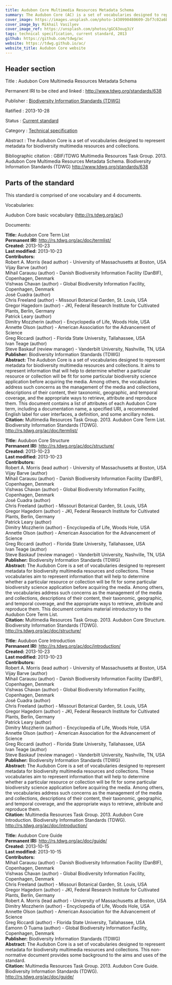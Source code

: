 ```yaml
---
title: Audubon Core Multimedia Resources Metadata Schema
summary: The Audubon Core (AC) is a set of vocabularies designed to represent metadata for biodiversity multimedia resources and collections. These vocabularies aim to represent information that will help to determine whether a particular resource or collection will be fit for some particular biodiversity science application before acquiring the media. Among others, the vocabularies address such concerns as the management of the media and collections, descriptions of their content, their taxonomic, geographic, and temporal coverage, and the appropriate ways to retrieve, attribute and reproduce them.
cover_image: https://images.unsplash.com/photo-1430990480609-2bf7c02a6b1a
cover_image_by: Mikhail Vasilyev
cover_image_ref: https://unsplash.com/photos/gGC63oug3iY
tags: technical specification, current standard, 2013
github: https://github.com/tdwg/ac
website: https://tdwg.github.io/ac/
website_title: Audubon Core website
---
```


## Header section

Title
: Audubon Core Multimedia Resources Metadata Schema

Permanent IRI to be cited and linked
: <http://www.tdwg.org/standards/638>

Publisher
: [Biodiversity Information Standards (TDWG)](https://www.tdwg.org/)

Ratified
: 2013-10-28

Status
: [Current standard](https://www.tdwg.org/standards/status-and-categories/)

Category
: [Technical specification](https://www.tdwg.org/standards/status-and-categories/)

Abstract
: The Audubon Core is a set of vocabularies designed to represent metadata for biodiversity multimedia resources and collections.

Bibliographic citation
: GBIF/TDWG Multimedia Resources Task Group. 2013. Audubon Core Multimedia Resources Metadata Schema. Biodiversity Information Standards (TDWG) http://www.tdwg.org/standards/638

## Parts of the standard

This standard is comprised of one vocabulary and 4 documents. 

Vocabularies:

Audubon Core basic vocabulary (<http://rs.tdwg.org/ac/>)

Documents:

**Title:** Audubon Core Term List\
**Permanent IRI:** <a href="https://tdwg.github.io/ac/termlist">http://rs.tdwg.org/ac/doc/termlist/</a>\
**Created:** 2013-10-23\
**Last modified:** 2013-10-23\
**Contributors:**\
Robert A. Morris (lead author) - University of Massachusetts at Boston, USA\
Vijay Barve (author)\
Mihail Carausu (author) - Danish Biodiversity Information Facility (DanBIF), Copenhagen, Denmark\
Vishwas Chavan (author) - Global Biodiversity Information Facility, Copenhagen, Denmark\
José Cuadra (author)\
Chris Freeland (author) - Missouri Botanical Garden, St. Louis, USA\
Gregor Hagedorn (author) - JKI, Federal Research Institute for Cultivated Plants, Berlin, Germany\
Patrick Leary (author)\
Dimitry Mozzherin (author) - Encyclopedia of Life, Woods Hole, USA\
Annette Olson (author) - American Association for the Advancement of Science\
Greg Riccardi (author) - Florida State University, Tallahassee, USA\
Ivan Teage (author)\
Steve Baskauf (review manager) - Vanderbilt University, Nashville, TN, USA\
**Publisher:** Biodiversity Information Standards (TDWG)\
**Abstract:** The Audubon Core is a set of vocabularies designed to represent metadata for biodiversity multimedia resources and collections. It aims to represent information that will help to determine whether a particular resource or collection will be fit for some particular biodiversity science application before acquiring the media. Among others, the vocabularies address such concerns as the management of the media and collections, descriptions of their content, their taxonomic, geographic, and temporal coverage, and the appropriate ways to retrieve, attribute and reproduce them. This document contains a list of attributes of each Audubon Core term, including a documentation name, a specified URI, a recommended English label for user interfaces, a definition, and some ancillary notes. \
**Citation:** Multimedia Resources Task Group. 2013. Audubon Core Term List. Biodiversity Information Standards (TDWG). http://rs.tdwg.org/ac/doc/termlist/

**Title:** Audubon Core Structure\
**Permanent IRI:** <a href="https://tdwg.github.io/ac/structure">http://rs.tdwg.org/ac/doc/structure/</a>\
**Created:** 2013-10-23\
**Last modified:** 2013-10-23\
**Contributors:**\
Robert A. Morris (lead author) - University of Massachusetts at Boston, USA\
Vijay Barve (author)\
Mihail Carausu (author) - Danish Biodiversity Information Facility (DanBIF), Copenhagen, Denmark\
Vishwas Chavan (author) - Global Biodiversity Information Facility, Copenhagen, Denmark\
José Cuadra (author)\
Chris Freeland (author) - Missouri Botanical Garden, St. Louis, USA\
Gregor Hagedorn (author) - JKI, Federal Research Institute for Cultivated Plants, Berlin, Germany\
Patrick Leary (author)\
Dimitry Mozzherin (author) - Encyclopedia of Life, Woods Hole, USA\
Annette Olson (author) - American Association for the Advancement of Science\
Greg Riccardi (author) - Florida State University, Tallahassee, USA\
Ivan Teage (author)\
Steve Baskauf (review manager) - Vanderbilt University, Nashville, TN, USA\
**Publisher:** Biodiversity Information Standards (TDWG)\
**Abstract:** The Audubon Core is a set of vocabularies designed to represent metadata for biodiversity multimedia resources and collections. These vocabularies aim to represent information that will help to determine whether a particular resource or collection will be fit for some particular biodiversity science application before acquiring the media. Among others, the vocabularies address such concerns as the management of the media and collections, descriptions of their content, their taxonomic, geographic, and temporal coverage, and the appropriate ways to retrieve, attribute and reproduce them. This document contains material introductory to the Audubon Core Term List.\
**Citation:** Multimedia Resources Task Group. 2013. Audubon Core Structure. Biodiversity Information Standards (TDWG). http://rs.tdwg.org/ac/doc/structure/

**Title:** Audubon Core Introduction\
**Permanent IRI:** <a href="https://tdwg.github.io/ac/introduction">http://rs.tdwg.org/ac/doc/introduction/</a>\
**Created:** 2013-10-23\
**Last modified:** 2013-10-23\
**Contributors:**\
Robert A. Morris (lead author) - University of Massachusetts at Boston, USA\
Vijay Barve (author)\
Mihail Carausu (author) - Danish Biodiversity Information Facility (DanBIF), Copenhagen, Denmark\
Vishwas Chavan (author) - Global Biodiversity Information Facility, Copenhagen, Denmark\
José Cuadra (author)\
Chris Freeland (author) - Missouri Botanical Garden, St. Louis, USA\
Gregor Hagedorn (author) - JKI, Federal Research Institute for Cultivated Plants, Berlin, Germany\
Patrick Leary (author)\
Dimitry Mozzherin (author) - Encyclopedia of Life, Woods Hole, USA\
Annette Olson (author) - American Association for the Advancement of Science\
Greg Riccardi (author) - Florida State University, Tallahassee, USA\
Ivan Teage (author)\
Steve Baskauf (review manager) - Vanderbilt University, Nashville, TN, USA\
**Publisher:** Biodiversity Information Standards (TDWG)\
**Abstract:** The Audubon Core is a set of vocabularies designed to represent metadata for biodiversity multimedia resources and collections. These vocabularies aim to represent information that will help to determine whether a particular resource or collection will be fit for some particular biodiversity science application before acquiring the media. Among others, the vocabularies address such concerns as the management of the media and collections, descriptions of their content, their taxonomic, geographic, and temporal coverage, and the appropriate ways to retrieve, attribute and reproduce them. \
**Citation:** Multimedia Resources Task Group. 2013. Audubon Core Introduction. Biodiversity Information Standards (TDWG). http://rs.tdwg.org/ac/doc/introduction/

**Title:** Audubon Core Guide\
**Permanent IRI:** <a href="https://tdwg.github.io/ac/guide">http://rs.tdwg.org/ac/doc/guide/</a>\
**Created:** 2013-10-15\
**Last modified:** 2013-10-15\
**Contributors:**\
Mihail Carausu (author) - Danish Biodiversity Information Facility (DanBIF), Copenhagen, Denmark\
Vishwas Chavan (author) - Global Biodiversity Information Facility, Copenhagen, Denmark\
Chris Freeland (author) - Missouri Botanical Garden, St. Louis, USA\
Gregor Hagedorn (author) - JKI, Federal Research Institute for Cultivated Plants, Berlin, Germany\
Robert A. Morris (lead author) - University of Massachusetts at Boston, USA\
Dimitry Mozzherin (author) - Encyclopedia of Life, Woods Hole, USA\
Annette Olson (author) - American Association for the Advancement of Science\
Greg Riccardi (author) - Florida State University, Tallahassee, USA\
Éamonn Ó Tuama (author) - Global Biodiversity Information Facility, Copenhagen, Denmark\
**Publisher:** Biodiversity Information Standards (TDWG)\
**Abstract:** The Audubon Core is a set of vocabularies designed to represent metadata for biodiversity multimedia resources and collections. This non-normative document provides some background to the aims and uses of the standard.\
**Citation:** Multimedia Resources Task Group. 2013. Audubon Core Guide. Biodiversity Information Standards (TDWG). http://rs.tdwg.org/ac/doc/guide/


